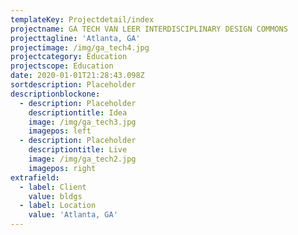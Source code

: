 ```yaml
---
templateKey: Projectdetail/index
projectname: GA TECH VAN LEER INTERDISCIPLINARY DESIGN COMMONS
projecttagline: 'Atlanta, GA'
projectimage: /img/ga_tech4.jpg
projectcategory: Education
projectscope: Education
date: 2020-01-01T21:28:43.098Z
sortdescription: Placeholder
descriptionblockone:
  - description: Placeholder
    descriptiontitle: Idea
    image: /img/ga_tech3.jpg
    imagepos: left
  - description: Placeholder
    descriptiontitle: Live
    image: /img/ga_tech2.jpg
    imagepos: right
extrafield:
  - label: Client
    value: bldgs
  - label: Location
    value: 'Atlanta, GA'
---
```


